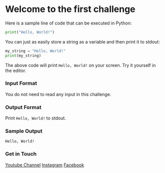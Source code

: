 # Welcome to the first challenge

Here is a sample line of code that can be executed in Python: 
```python
print("Hello, World!")
```
You can just as easily store a string as a variable and then print it to stdout: 
```python
my_string = "Hello, World!"
print(my_string)
```
The above code will print `Hello, World!` on your screen. Try it yourself in the editor. <br />

### Input Format 
You do not need to read any input in this challenge.
### Output Format
Print `Hello, World!` to stdout.

### Sample Output
```
Hello, World!
```

### Get in Touch
[Youtube Channel](https://www.youtube.com/channel/UC9xQ06-ObRbAIqk4OUnlXeg)
[Instagram](https://www.instagram.com/imamdinsalimi/)
[Facebook](https://www.facebook.com/imamdin.salimi)


